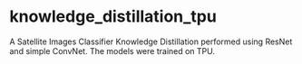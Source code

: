 # knowledge_distillation_tpu
A Satellite Images Classifier Knowledge Distillation performed using ResNet and simple ConvNet. The models were trained on TPU.
